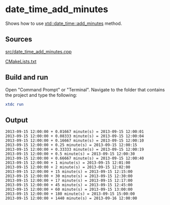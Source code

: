 # date_time_add_minutes

Shows how to use [xtd::date_time::add_minutes](https://gammasoft71.github.io/xtd/reference_guides/latest/classxtd_1_1date__time.html#a707bef059e2d5161b8545cedc58983b2) method.

## Sources

[src/date_time_add_minutes.cpp](src/date_time_add_minutes.cpp)

[CMakeLists.txt](CMakeLists.txt)

## Build and run

Open "Command Prompt" or "Terminal". Navigate to the folder that contains the project and type the following:

```cmake
xtdc run
```

## Output

```
2013-09-15 12:00:00 + 0.01667 minute(s) = 2013-09-15 12:00:01
2013-09-15 12:00:00 + 0.08333 minute(s) = 2013-09-15 12:00:04
2013-09-15 12:00:00 + 0.16667 minute(s) = 2013-09-15 12:00:10
2013-09-15 12:00:00 + 0.25 minute(s) = 2013-09-15 12:00:15
2013-09-15 12:00:00 + 0.33333 minute(s) = 2013-09-15 12:00:19
2013-09-15 12:00:00 + 0.5 minute(s) = 2013-09-15 12:00:30
2013-09-15 12:00:00 + 0.66667 minute(s) = 2013-09-15 12:00:40
2013-09-15 12:00:00 + 1 minute(s) = 2013-09-15 12:01:00
2013-09-15 12:00:00 + 2 minute(s) = 2013-09-15 12:02:00
2013-09-15 12:00:00 + 15 minute(s) = 2013-09-15 12:15:00
2013-09-15 12:00:00 + 30 minute(s) = 2013-09-15 12:30:00
2013-09-15 12:00:00 + 17 minute(s) = 2013-09-15 12:17:00
2013-09-15 12:00:00 + 45 minute(s) = 2013-09-15 12:45:00
2013-09-15 12:00:00 + 60 minute(s) = 2013-09-15 13:00:00
2013-09-15 12:00:00 + 180 minute(s) = 2013-09-15 15:00:00
2013-09-15 12:00:00 + 1440 minute(s) = 2013-09-16 12:00:00
```

